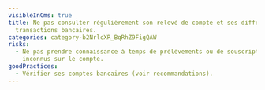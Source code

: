 ```yaml
---
visibleInCms: true
title: Ne pas consulter régulièrement son relevé de compte et ses différentes
  transactions bancaires.
categories: category-b2NrlcXR_BqRhZ9FigQAW
risks:
  - Ne pas prendre connaissance à temps de prélèvements ou de souscriptions
    inconnus sur le compte.
goodPractices:
  - Vérifier ses comptes bancaires (voir recommandations).
---
```

